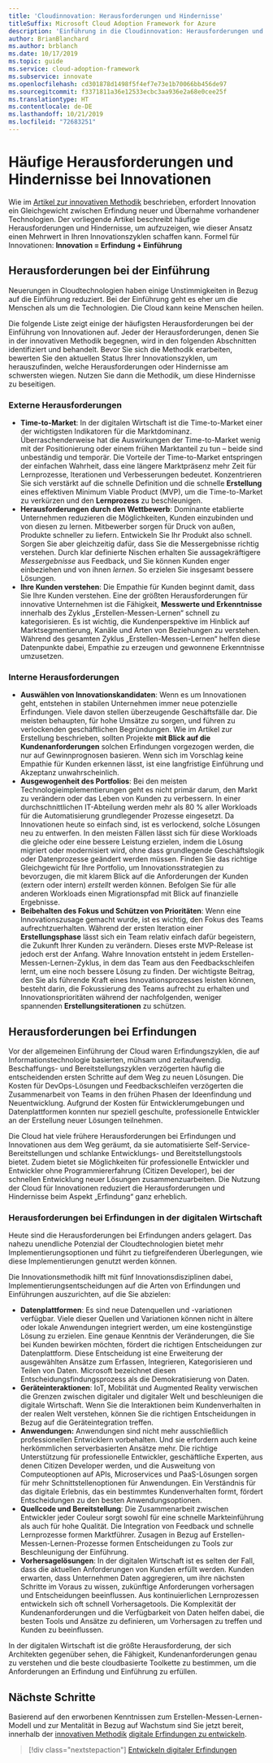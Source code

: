 ```yaml
---
title: 'Cloudinnovation: Herausforderungen und Hindernisse'
titleSuffix: Microsoft Cloud Adoption Framework for Azure
description: 'Einführung in die Cloudinnovation: Herausforderungen und Hindernisse'
author: BrianBlanchard
ms.author: brblanch
ms.date: 10/17/2019
ms.topic: guide
ms.service: cloud-adoption-framework
ms.subservice: innovate
ms.openlocfilehash: cd301878d1498f5f4ef7e73e1b70066bb456de97
ms.sourcegitcommit: f3371811a36e12533ecbc3aa936e2a68e0cee25f
ms.translationtype: HT
ms.contentlocale: de-DE
ms.lasthandoff: 10/21/2019
ms.locfileid: "72683251"
---
```

# <a name="common-blockers-and-challenges-to-innovation"></a>Häufige Herausforderungen und Hindernisse bei Innovationen

Wie im [Artikel zur innovativen Methodik](./index.md) beschrieben, erfordert Innovation ein Gleichgewicht zwischen Erfindung neuer und Übernahme vorhandener Technologien. Der vorliegende Artikel beschreibt häufige Herausforderungen und Hindernisse, um aufzuzeigen, wie dieser Ansatz einen Mehrwert in Ihren Innovationszyklen schaffen kann. Formel für Innovationen: **Innovation = Erfindung + Einführung**

## <a name="adoption-challenges"></a>Herausforderungen bei der Einführung

Neuerungen in Cloudtechnologien haben einige Unstimmigkeiten in Bezug auf die Einführung reduziert.
Bei der Einführung geht es eher um die Menschen als um die Technologien. Die Cloud kann keine Menschen heilen.

Die folgende Liste zeigt einige der häufigsten Herausforderungen bei der Einführung von Innovationen auf. Jeder der Herausforderungen, denen Sie in der innovativen Methodik begegnen, wird in den folgenden Abschnitten identifiziert und behandelt. Bevor Sie sich die Methodik erarbeiten, bewerten Sie den aktuellen Status Ihrer Innovationszyklen, um herauszufinden, welche Herausforderungen oder Hindernisse am schwersten wiegen. Nutzen Sie dann die Methodik, um diese Hindernisse zu beseitigen.

### <a name="external-challenges"></a>Externe Herausforderungen

- **Time-to-Market**: In der digitalen Wirtschaft ist die Time-to-Market einer der wichtigsten Indikatoren für die Marktdominanz. Überraschenderweise hat die Auswirkungen der Time-to-Market wenig mit der Positionierung oder einem frühen Marktanteil zu tun – beide sind unbeständig und temporär. Die Vorteile der Time-to-Market entspringen der einfachen Wahrheit, dass eine längere Marktpräsenz mehr Zeit für Lernprozesse, Iterationen und Verbesserungen bedeutet. Konzentrieren Sie sich verstärkt auf die schnelle Definition und die schnelle **Erstellung** eines effektiven Minimum Viable Product (MVP), um die Time-to-Market zu verkürzen und den **Lernprozess** zu beschleunigen.
- **Herausforderungen durch den Wettbewerb**: Dominante etablierte Unternehmen reduzieren die Möglichkeiten, Kunden einzubinden und von diesen zu lernen. Mitbewerber sorgen für Druck von außen, Produkte schneller zu liefern. Entwickeln Sie Ihr Produkt also schnell. Sorgen Sie aber gleichzeitig dafür, dass Sie die Messergebnisse richtig verstehen. Durch klar definierte Nischen erhalten Sie aussagekräftigere _Messergebnisse_ aus Feedback, und Sie können Kunden enger einbeziehen und von ihnen _lernen_. So erzielen Sie insgesamt bessere Lösungen.
- **Ihre Kunden verstehen**: Die Empathie für Kunden beginnt damit, dass Sie Ihre Kunden verstehen. Eine der größten Herausforderungen für innovative Unternehmen ist die Fähigkeit, **Messwerte und Erkenntnisse** innerhalb des Zyklus „Erstellen-Messen-Lernen“ schnell zu kategorisieren. Es ist wichtig, die Kundenperspektive im Hinblick auf Marktsegmentierung, Kanäle und Arten von Beziehungen zu verstehen. Während des gesamten Zyklus „Erstellen-Messen-Lernen“ helfen diese Datenpunkte dabei, Empathie zu erzeugen und gewonnene Erkenntnisse umzusetzen.

### <a name="internal-challenges"></a>Interne Herausforderungen

- **Auswählen von Innovationskandidaten**: Wenn es um Innovationen geht, entstehen in stabilen Unternehmen immer neue potenzielle Erfindungen. Viele davon stellen überzeugende Geschäftsfälle dar. Die meisten behaupten, für hohe Umsätze zu sorgen, und führen zu verlockenden geschäftlichen Begründungen. Wie im Artikel zur Erstellung beschrieben, sollten Projekte **mit Blick auf die Kundenanforderungen** solchen Erfindungen vorgezogen werden, die nur auf Gewinnprognosen basieren. Wenn sich im Vorschlag keine Empathie für Kunden erkennen lässt, ist eine langfristige Einführung und Akzeptanz unwahrscheinlich.
- **Ausgewogenheit des Portfolios**: Bei den meisten Technologieimplementierungen geht es nicht primär darum, den Markt zu verändern oder das Leben von Kunden zu verbessern. In einer durchschnittlichen IT-Abteilung werden mehr als 80 % aller Workloads für die Automatisierung grundlegender Prozesse eingesetzt. Da Innovationen heute so einfach sind, ist es verlockend, solche Lösungen neu zu entwerfen. In den meisten Fällen lässt sich für diese Workloads die gleiche oder eine bessere Leistung erzielen, indem die Lösung migriert oder modernisiert wird, ohne dass grundlegende Geschäftslogik oder Datenprozesse geändert werden müssen. Finden Sie das richtige Gleichgewicht für Ihre Portfolio, um Innovationsstrategien zu bevorzugen, die mit klarem Blick auf die Anforderungen der Kunden (extern oder intern) _erstellt_ werden können. Befolgen Sie für alle anderen Workloads einen Migrationspfad mit Blick auf finanzielle Ergebnisse.
- **Beibehalten des Fokus und Schützen von Prioritäten**: Wenn eine Innovationszusage gemacht wurde, ist es wichtig, den Fokus des Teams aufrechtzuerhalten. Während der ersten Iteration einer **Erstellungsphase** lässt sich ein Team relativ einfach dafür begeistern, die Zukunft Ihrer Kunden zu verändern. Dieses erste MVP-Release ist jedoch erst der Anfang. Wahre Innovation entsteht in jedem Erstellen-Messen-Lernen-Zyklus, in dem das Team aus den Feedbackschleifen lernt, um eine noch bessere Lösung zu finden. Der wichtigste Beitrag, den Sie als führende Kraft eines Innovationsprozesses leisten können, besteht darin, die Fokussierung des Teams aufrecht zu erhalten und Innovationsprioritäten während der nachfolgenden, weniger spannenden **Erstellungsiterationen** zu schützen.

## <a name="invention-challenges"></a>Herausforderungen bei Erfindungen

Vor der allgemeinen Einführung der Cloud waren Erfindungszyklen, die auf Informationstechnologie basierten, mühsam und zeitaufwendig. Beschaffungs- und Bereitstellungszyklen verzögerten häufig die entscheidenden ersten Schritte auf dem Weg zu neuen Lösungen. Die Kosten für DevOps-Lösungen und Feedbackschleifen verzögerten die Zusammenarbeit von Teams in den frühen Phasen der Ideenfindung und Neuentwicklung. Aufgrund der Kosten für Entwicklerumgebungen und Datenplattformen konnten nur speziell geschulte, professionelle Entwickler an der Erstellung neuer Lösungen teilnehmen.

Die Cloud hat viele frühere Herausforderungen bei Erfindungen und Innovationen aus dem Weg geräumt, da sie automatisierte Self-Service-Bereitstellungen und schlanke Entwicklungs- und Bereitstellungstools bietet. Zudem bietet sie Möglichkeiten für professionelle Entwickler und Entwickler ohne Programmiererfahrung (Citizen Developer), bei der schnellen Entwicklung neuer Lösungen zusammenzuarbeiten. Die Nutzung der Cloud für Innovationen reduziert die Herausforderungen und Hindernisse beim Aspekt „Erfindung“ ganz erheblich.

### <a name="invention-challenges-in-a-digital-economy"></a>Herausforderungen bei Erfindungen in der digitalen Wirtschaft

Heute sind die Herausforderungen bei Erfindungen anders gelagert. Das nahezu unendliche Potenzial der Cloudtechnologien bietet mehr Implementierungsoptionen und führt zu tiefgreifenderen Überlegungen, wie diese Implementierungen genutzt werden können.

Die Innovationsmethodik hilft mit fünf Innovationsdisziplinen dabei, Implementierungsentscheidungen auf die Arten von Erfindungen und Einführungen auszurichten, auf die Sie abzielen:

- **Datenplattformen**: Es sind neue Datenquellen und -variationen verfügbar. Viele dieser Quellen und Variationen können nicht in ältere oder lokale Anwendungen integriert werden, um eine kostengünstige Lösung zu erzielen. Eine genaue Kenntnis der Veränderungen, die Sie bei Kunden bewirken möchten, fördert die richtigen Entscheidungen zur Datenplattform. Diese Entscheidung ist eine Erweiterung der ausgewählten Ansätze zum Erfassen, Integrieren, Kategorisieren und Teilen von Daten. Microsoft bezeichnet diesen Entscheidungsfindungsprozess als die Demokratisierung von Daten.
- **Geräteinteraktionen**: IoT, Mobilität und Augmented Reality verwischen die Grenzen zwischen digitaler und digitaler Welt und beschleunigen die digitale Wirtschaft. Wenn Sie die Interaktionen beim Kundenverhalten in der realen Welt verstehen, können Sie die richtigen Entscheidungen in Bezug auf die Geräteintegration treffen.
- **Anwendungen:** Anwendungen sind nicht mehr ausschließlich professionellen Entwicklern vorbehalten. Und sie erfordern auch keine herkömmlichen serverbasierten Ansätze mehr. Die richtige Unterstützung für professionelle Entwickler, geschäftliche Experten, aus denen Citizen Developer werden, und die Ausweitung von Computeoptionen auf APIs, Microservices und PaaS-Lösungen sorgen für mehr Schnittstellenoptionen für Anwendungen. Ein Verständnis für das digitale Erlebnis, das ein bestimmtes Kundenverhalten formt, fördert Entscheidungen zu den besten Anwendungsoptionen.
- **Quellcode und Bereitstellung**: Die Zusammenarbeit zwischen Entwickler jeder Couleur sorgt sowohl für eine schnelle Markteinführung als auch für hohe Qualität. Die Integration von Feedback und schnelle Lernprozesse formen Marktführer. Zusagen in Bezug auf Erstellen-Messen-Lernen-Prozesse formen Entscheidungen zu Tools zur Beschleunigung der Einführung.
- **Vorhersagelösungen**: In der digitalen Wirtschaft ist es selten der Fall, dass die aktuellen Anforderungen von Kunden erfüllt werden. Kunden erwarten, dass Unternehmen Daten aggregieren, um ihre nächsten Schritte im Voraus zu wissen, zukünftige Anforderungen vorhersagen und Entscheidungen beeinflussen. Aus kontinuierlichen Lernprozessen entwickeln sich oft schnell Vorhersagetools. Die Komplexität der Kundenanforderungen und die Verfügbarkeit von Daten helfen dabei, die besten Tools und Ansätze zu definieren, um Vorhersagen zu treffen und Kunden zu beeinflussen.

In der digitalen Wirtschaft ist die größte Herausforderung, der sich Architekten gegenüber sehen, die Fähigkeit, Kundenanforderungen genau zu verstehen und die beste cloudbasierte Toolkette zu bestimmen, um die Anforderungen an Erfindung und Einführung zu erfüllen.

## <a name="next-steps"></a>Nächste Schritte

Basierend auf den erworbenen Kenntnissen zum Erstellen-Messen-Lernen-Modell und zur Mentalität in Bezug auf Wachstum sind Sie jetzt bereit, innerhalb der [innovativen Methodik](./index.md) [digitale Erfindungen zu entwickeln](./invention.md).

> [!div class="nextstepaction"]
> [Entwickeln digitaler Erfindungen](./invention.md)
